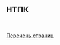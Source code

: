 <h2>НТПК</h2>
<br>

<a href="https://aliszhuravl.github.io/ntpk/web/pages.html">Перечень страниц</a>

